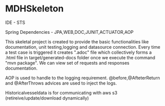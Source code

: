 # MDHSkeleton
IDE  - STS

Spring Dependencies - JPA,WEB,DOC,JUNIT,ACTUATOR,AOP

This skeletal project is created to provide the basic functionalities like documentation, unit testing,logging and datasource connection.
Every time a test case is triggered it creates ".adoc" file which collectively forms a .html file in target/generated-docs folder once we execute the command "mvn package". We can view set of requests and responses documentation.

AOP is used to handle to the logging requirement. @before,@AfteterReturn and @AfterThrows advices are used to inject the logs.

Historicalvesseldata is for communicating with aws s3 (retireive/update/download dynamically)
